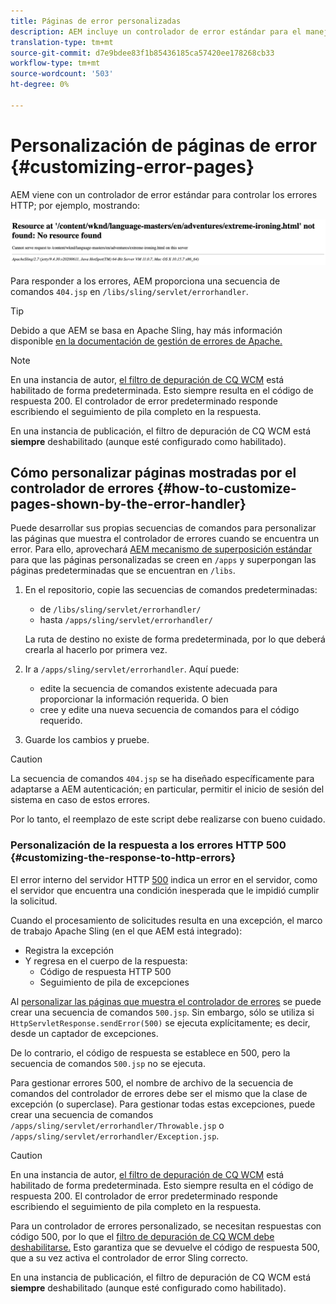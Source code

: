 ```yaml
---
title: Páginas de error personalizadas
description: AEM incluye un controlador de error estándar para el manejo de errores HTTP, que se puede personalizar.
translation-type: tm+mt
source-git-commit: d7e9bdee83f1b85436185ca57420ee178268cb33
workflow-type: tm+mt
source-wordcount: '503'
ht-degree: 0%

---
```



# Personalización de páginas de error {#customizing-error-pages}

AEM viene con un controlador de error estándar para controlar los errores HTTP; por ejemplo, mostrando:

![Mensaje de error estándar](assets/error-message-standard.png)

Para responder a los errores, AEM proporciona una secuencia de comandos `404.jsp` en `/libs/sling/servlet/errorhandler`.

>[!TIP]
>
>Debido a que AEM se basa en Apache Sling, hay más información disponible [en la documentación de gestión de errores de Apache.](https://sling.apache.org/documentation/the-sling-engine/errorhandling.html)

>[!NOTE]
>
>En una instancia de autor, [el filtro de depuración de CQ WCM](/help/implementing/deploying/configuring-osgi.md) está habilitado de forma predeterminada. Esto siempre resulta en el código de respuesta 200. El controlador de error predeterminado responde escribiendo el seguimiento de pila completo en la respuesta.
>
>En una instancia de publicación, el filtro de depuración de CQ WCM está **siempre** deshabilitado (aunque esté configurado como habilitado).

## Cómo personalizar páginas mostradas por el controlador de errores {#how-to-customize-pages-shown-by-the-error-handler}

Puede desarrollar sus propias secuencias de comandos para personalizar las páginas que muestra el controlador de errores cuando se encuentra un error. Para ello, aprovechará [AEM mecanismo de superposición estándar](/help/implementing/developing/introduction/overlays.md) para que las páginas personalizadas se creen en `/apps` y superpongan las páginas predeterminadas que se encuentran en `/libs`.

1. En el repositorio, copie las secuencias de comandos predeterminadas:

   * de `/libs/sling/servlet/errorhandler/`
   * hasta `/apps/sling/servlet/errorhandler/`

   La ruta de destino no existe de forma predeterminada, por lo que deberá crearla al hacerlo por primera vez.

1. Ir a `/apps/sling/servlet/errorhandler`. Aquí puede:

   * edite la secuencia de comandos existente adecuada para proporcionar la información requerida. O bien
   * cree y edite una nueva secuencia de comandos para el código requerido.

1. Guarde los cambios y pruebe.

>[!CAUTION]
>
>La secuencia de comandos `404.jsp` se ha diseñado específicamente para adaptarse a AEM autenticación; en particular, permitir el inicio de sesión del sistema en caso de estos errores.
>
>Por lo tanto, el reemplazo de este script debe realizarse con bueno cuidado.

### Personalización de la respuesta a los errores HTTP 500 {#customizing-the-response-to-http-errors}

El error interno del servidor HTTP [500](https://www.w3.org/Protocols/rfc2616/rfc2616-sec10.html) indica un error en el servidor, como el servidor que encuentra una condición inesperada que le impidió cumplir la solicitud.

Cuando el procesamiento de solicitudes resulta en una excepción, el marco de trabajo Apache Sling (en el que AEM está integrado):

* Registra la excepción
* Y regresa en el cuerpo de la respuesta:
   * Código de respuesta HTTP 500
   * Seguimiento de pila de excepciones

Al [personalizar las páginas que muestra el controlador de errores](#how-to-customize-pages-shown-by-the-error-handler) se puede crear una secuencia de comandos `500.jsp`. Sin embargo, sólo se utiliza si `HttpServletResponse.sendError(500)` se ejecuta explícitamente; es decir, desde un captador de excepciones.

De lo contrario, el código de respuesta se establece en 500, pero la secuencia de comandos `500.jsp` no se ejecuta.

Para gestionar errores 500, el nombre de archivo de la secuencia de comandos del controlador de errores debe ser el mismo que la clase de excepción (o superclase). Para gestionar todas estas excepciones, puede crear una secuencia de comandos `/apps/sling/servlet/errorhandler/Throwable.jsp` o `/apps/sling/servlet/errorhandler/Exception.jsp`.

>[!CAUTION]
>
>En una instancia de autor, [el filtro de depuración de CQ WCM](/help/implementing/deploying/configuring-osgi.md) está habilitado de forma predeterminada. Esto siempre resulta en el código de respuesta 200. El controlador de error predeterminado responde escribiendo el seguimiento de pila completo en la respuesta.
>
>Para un controlador de errores personalizado, se necesitan respuestas con código 500, por lo que el [filtro de depuración de CQ WCM debe deshabilitarse.](/help/implementing/deploying/configuring-osgi.md) Esto garantiza que se devuelve el código de respuesta 500, que a su vez activa el controlador de error Sling correcto.
>
>En una instancia de publicación, el filtro de depuración de CQ WCM está **siempre** deshabilitado (aunque esté configurado como habilitado).
